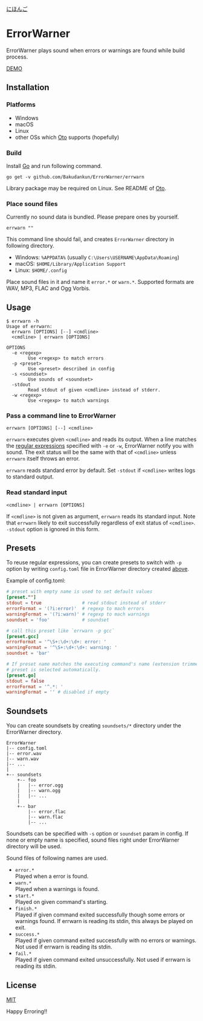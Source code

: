 [にほんご](README-ja.md)

# ErrorWarner

ErrorWarner plays sound when errors or warnings are found while build process.

[DEMO](https://twitter.com/Bakudankun/status/1099633393468268544)


## Installation

### Platforms

* Windows
* macOS
* Linux
* other OSs which [Oto] supports (hopefully)


### Build

Install [Go] and run following command.

```
go get -v github.com/Bakudankun/ErrorWarner/errwarn
```

Library package may be required on Linux. See README of [Oto].


### Place sound files

Currently no sound data is bundled. Please prepare ones by yourself.

```
errwarn ""
```

This command line should fail, and creates `ErrorWarner` directory in following
directory.

* Windows: `%APPDATA%` (usually `C:\Users\USERNAME\AppData\Roaming`)
* macOS: `$HOME/Library/Application Support`
* Linux: `$HOME/.config`

Place sound files in it and name it `error.*` or `warn.*`. Supported formats
are WAV, MP3, FLAC and Ogg Vorbis.


## Usage

```
$ errwarn -h
Usage of errwarn:
  errwarn [OPTIONS] [--] <cmdline>
  <cmdline> | errwarn [OPTIONS]

OPTIONS
  -e <regexp>
        Use <regexp> to match errors
  -p <preset>
        Use <preset> described in config
  -s <soundset>
        Use sounds of <soundset>
  -stdout
        Read stdout of given <cmdline> instead of stderr.
  -w <regexp>
        Use <regexp> to match warnings
```


### Pass a command line to ErrorWarner

```
errwarn [OPTIONS] [--] <cmdline>
```

`errwarn` executes given `<cmdline>` and reads its output. When a line matches
the [regular expressions][Go-Regexp] specified with `-e` or `-w`, ErrorWarner
notify you with sound. The exit status will be the same with that of
`<cmdline>` unless `errwarn` itself throws an error.

`errwarn` reads standard error by default. Set `-stdout` if `<cmdline>` writes
logs to standard output.


### Read standard input

```
<cmdline> | errwarn [OPTIONS]
```

If `<cmdline>` is not given as argument, `errwarn` reads its standard input.
Note that `errwarn` likely to exit successfully regardless of exit status of
`<cmdline>`. `-stdout` option is ignored in this form.


## Presets

To reuse regular expressions, you can create presets to switch with `-p` option
by writing `config.toml` file in ErrorWarner directory created
[above](#place-sound-files).

Example of config.toml:

```toml
# preset with empty name is used to set default values
[preset.""]
stdout = true               # read stdout instead of stderr
errorFormat = '(?i:error)'  # regexp to mach errors
warningFormat = '(?i:warn)' # regexp to mach warnings
soundset = 'foo'            # soundset

# call this preset like `errwarn -p gcc`
[preset.gcc]
errorFormat = '^\S+:\d+:\d+: error: '
warningFormat = '^\S+:\d+:\d+: warning: '
soundset = 'bar'

# If preset name matches the executing command's name (extension trimmed), the
# preset is selected automatically.
[preset.go]
stdout = false
errorFormat = '^.*: '
warningFormat = '' # disabled if empty
```


## Soundsets

You can create soundsets by creating `soundsets/*` directory under the
ErrorWarner directory.

```
ErrorWarner
|-- config.toml
|-- error.wav
|-- warn.wav
|-- ...
|
+-- soundsets
    +-- foo
    |   |-- error.ogg
    |   |-- warn.ogg
    |   |-- ...
    |
    +-- bar
        |-- error.flac
        |-- warn.flac
        |-- ...
```

Soundsets can be specified with `-s` option or `soundset` param in config. If
none or empty name is specified, sound files right under ErrorWarner directory
will be used.

Sound files of following names are used.

* `error.*`  
  Played when a error is found.
* `warn.*`  
  Played when a warnings is found.
* `start.*`  
  Played on given command's starting.
* `finish.*`  
  Played if given command exited successfully though some errors or warnings
  found. If errwarn is reading its stdin, this always be played on exit.
* `success.*`  
  Played if given command exited successfully with no errors or warnings. Not
  used if errwarn is reading its stdin.
* `fail.*`  
  Played if given command exited unsuccessfully. Not used if errwarn is reading
  its stdin.


## License

[MIT](https://github.com/Bakudankun/ErrorWarner/blob/master/LICENSE)


Happy Erroring!!


[Oto]: https://github.com/hajimehoshi/oto
[Go]: https://golang.org/
[Go-Regexp]: https://golang.org/pkg/regexp/syntax/

